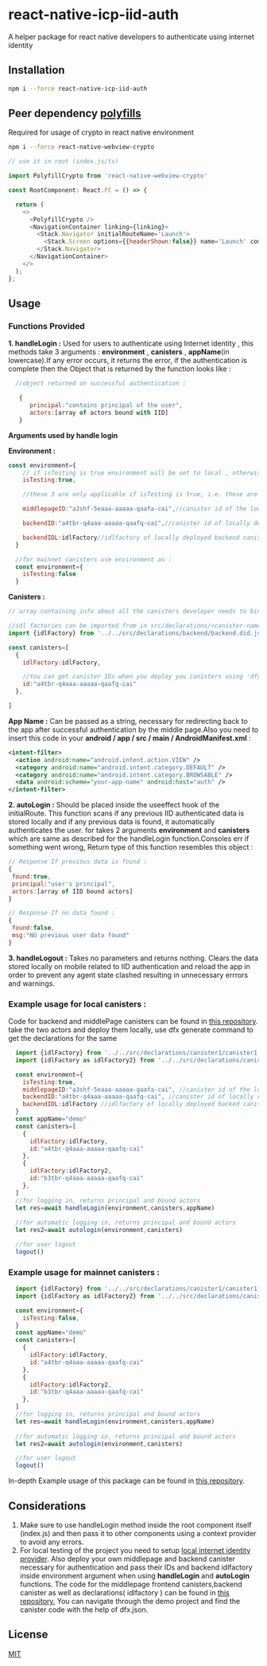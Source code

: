 # react-native-icp-iid-auth

A helper package for react native developers to authenticate using internet identity

## Installation

```bash
npm i --force react-native-icp-iid-auth
```

## Peer dependency [polyfills](https://www.npmjs.com/search?q=react-native-webview-crypto)

Required for usage of crypto in react native environment

```bash
npm i --force react-native-webview-crypto
```

```javascript
// use it in root (index.js/ts)

import PolyfillCrypto from 'react-native-webview-crypto'

const RootComponent: React.FC = () => {

  return (
    <>
      <PolyfillCrypto />
      <NavigationContainer linking={linking}>
        <Stack.Navigator initialRouteName='Launch'>
          <Stack.Screen options={{headerShown:false}} name='Launch' component={App} initialParams={{handleLogin}}/>
        </Stack.Navigator>
      </NavigationContainer>
    </>
  );
};

```

## Usage

### Functions Provided  

**1. handleLogin :** Used for users to authenticate using Internet identity , this methods take 3 arguments : **environment** , **canisters** , **appName**(in lowercase).If any error occurs, it returns the error, if the authentication is complete then the Object that is returned by the function looks like :  
```javascript
  //object returned on successful authentication :

   {
      principal:"contains principal of the user",
      actors:[array of actors bound with IID]
   }

```
**Arguments used by handle login**   
  
**Environment :**  
  
```javascript
const environment={
    // if isTesting is true environment will be set to local , otherwise mainnet IID provider will be used, should be true only if dealing with the mainnet canisters
    isTesting:true,

    //these 3 are only applicable if isTesting is true, i.e. these are optional and should be used only when using the package to interact with local canisters

    middlepageID:"a3shf-5eaaa-aaaaa-qaafa-cai",//canister id of the locally deployed middlepage

    backendID:"a4tbr-q4aaa-aaaaa-qaafq-cai",//canister id of locally deployed backend containing whoami function

    backendIDL:idlFactory//idlfactory of locally deployed backend canister
  }

  //for mainnet canisters use environment as :
  const environment={
    isTesting:false
  }
```

**Canisters :**

  ```javascript
// array containing info about all the canisters developer needs to bind with the IID after authentication.

//idl factories can be imported from in src/declarations/<canister-name>/<canister-name>.did.js
import {idlFactory} from '../../src/declarations/backend/backend.did.js'

const canisters=[
    {
      idlFactory:idlFactory,

      //You can get canister IDs when you deploy you canisters using 'dfx deploy' or 'dfx deploy --network ic' 
      id:"a4tbr-q4aaa-aaaaa-qaafq-cai"
    },

  ]
```
**App Name :** Can be passed as a string, necessary for redirecting back to the app after successful authentication by the middle page.Also you need to insert this code in your **android / app / src / main / AndroidManifest.xml** :
```xml
<intent-filter>
  <action android:name="android.intent.action.VIEW" />
  <category android:name="android.intent.category.DEFAULT" />
  <category android:name="android.intent.category.BROWSABLE" />
  <data android:scheme="your-app-name" android:host="auth" />
</intent-filter>

```

**2. autoLogin :** Should be placed inside the useeffect hook of the initialRoute. This function scans if any previous IID authenticated data is stored locally and if any previous data is found, it automatically authenticates the user. for takes 2 arguments **environment** and **canisters** which are same as described for the handleLogin function.Consoles err if something went wrong, Return type of this function resembles this object :
```javascript
// Response If previous data is found : 
{
 found:true,
 principal:"user's principal",
 actors:[array of IID bound actors]
}

// Response If no data found : 
{
 found:false,
 msg:"NO previous user data found"
}
```

**3. handleLogout :** Takes no parameters and returns nothing. Clears the data stored locally on mobile related to IID authentication and reload the app in order to prevent any agent state clashed resulting in unnecessary errrors and warnings. 

### Example usage for local canisters :


Code for backend and middlePage canisters can be found in [this repository](https://github.com/atharva-bhatnagar/react-native-package-test).
take the two actors and deploy them locally, use dfx generate command to get the declarations for the same

```javascript
  import {idlFactory} from '../../src/declarations/canister1/canister1.did.js'
  import {idlFactory as idlFactory2} from '../../src/declarations/canister2/canister2.did.js'

  const environment={
    isTesting:true,
    middlepageID:"a3shf-5eaaa-aaaaa-qaafa-cai", //canister id of the locally deployed middlepage
    backendID:"a4tbr-q4aaa-aaaaa-qaafq-cai", //canister id of locally deployed backend containing whoami function
    backendIDL:idlFactory //idlfactory of locally deployed backed canister
  }
  const appName="demo"
  const canisters=[
    {
      idlFactory:idlFactory,
      id:"a4tbr-q4aaa-aaaaa-qaafq-cai"
    },
    {
      idlFactory:idlFactory2,
      id:"b3tbr-q4aaa-aaaaa-qaafq-cai"
    },
  ]
  //for logging in, returns principal and bound actors
  let res=await handleLogin(environment,canisters,appName)
  
  //for automatic logging in, returns principal and bound actors
  let res2=await autologin(environment,canisters)

  //for user logout 
  logout()
```

### Example usage for mainnet canisters :

```javascript
  import {idlFactory} from '../../src/declarations/canister1/canister1.did.js'
  import {idlFactory as idlFactory2} from '../../src/declarations/canister2/canister2.did.js'

  const environment={
    isTesting:false,
  }
  const appName="demo"
  const canisters=[
    {
      idlFactory:idlFactory,
      id:"a4tbr-q4aaa-aaaaa-qaafq-cai"
    },
    {
      idlFactory:idlFactory2,
      id:"b3tbr-q4aaa-aaaaa-qaafq-cai"
    },
  ]
  //for logging in, returns principal and bound actors
  let res=await handleLogin(environment,canisters,appName)
  
  //for automatic logging in, returns principal and bound actors
  let res2=await autologin(environment,canisters)

  //for user logout 
  logout()
```

In-depth Example usage of this package can be found in [this repository](https://github.com/atharva-bhatnagar/react-native-package-test).



## Considerations

1. Make sure to use handleLogin method inside the root component itself (index.js) and then pass it to other components using a context provider to avoid any errors.
2. For local testing of the project you need to setup [local internet identity provider](https://internetcomputer.org/docs/current/developer-docs/web-apps/user-login/internet-identity/integrate-internet-identity). Also deploy your own middlepage and backend canister necessary for authentication and pass their IDs and backend idlfactory inside environment argument when using **handleLogin** and **autoLogin** functions. The code for the middlepage frontend canisters,backend canister as well as declarations( idlfactory ) can be found in [this repository](https://github.com/atharva-bhatnagar/react-native-package-test), You can navigate through the demo project and find the canister code with the help of dfx.json.


## License

[MIT](https://choosealicense.com/licenses/mit/)